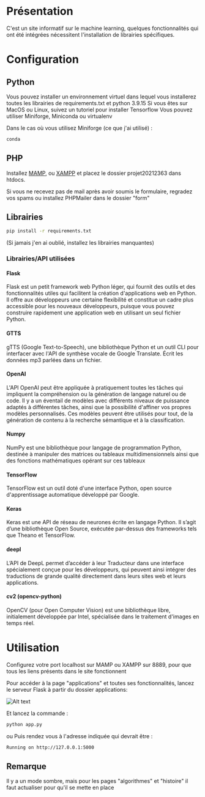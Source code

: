# Présentation

C'est un site informatif sur le machine learning, quelques fonctionnalités qui ont été intégrées nécessitent l'installation de librairies spécifiques.

# Configuration

## Python
Vous pouvez installer un environnement virtuel dans lequel vous installerez toutes les librairies de requirements.txt et python 3.9.15
Si vous êtes sur MacOS ou Linux, suivez un tutoriel pour installer Tensorflow
Vous pouvez utiliser Miniforge, Miniconda ou virtualenv

Dans le cas où vous utilisez Miniforge (ce que j'ai utilisé) :

```bash
conda 
```
## PHP

Installez [MAMP](https://www.mamp.info/en/downloads/), ou [XAMPP](https://www.apachefriends.org/fr/index.html) et placez le dossier projet20212363 dans htdocs.

Si vous ne recevez pas de mail après avoir soumis le formulaire, regradez vos spams ou installez PHPMailer dans le dossier "form"

## Librairies
```bash
pip install -r requirements.txt
```
(Si jamais j'en ai oublié, installez les librairies manquantes)

### Librairies/API utilisées

#### Flask
Flask est un petit framework web Python léger, qui fournit des outils et des fonctionnalités utiles qui facilitent la création d'applications web en Python. Il offre aux développeurs une certaine flexibilité et constitue un cadre plus accessible pour les nouveaux développeurs, puisque vous pouvez construire rapidement une application web en utilisant un seul fichier Python.
#### GTTS

gTTS (Google Text-to-Speech), une bibliothèque Python et un outil CLI pour interfacer avec l'API de synthèse vocale de Google Translate. Écrit les données mp3 parlées dans un fichier.
#### OpenAI
L'API OpenAI peut être appliquée à pratiquement toutes les tâches qui impliquent la compréhension ou la génération de langage naturel ou de code. Il y a un éventail de modèles avec différents niveaux de puissance adaptés à différentes tâches, ainsi que la possibilité d'affiner vos propres modèles personnalisés. Ces modèles peuvent être utilisés pour tout, de la génération de contenu à la recherche sémantique et à la classification.
#### Numpy
NumPy est une bibliothèque pour langage de programmation Python, destinée à manipuler des matrices ou tableaux multidimensionnels ainsi que des fonctions mathématiques opérant sur ces tableaux
#### TensorFlow
TensorFlow est un outil doté d'une interface Python, open source d'apprentissage automatique développé par Google.
#### Keras 
Keras est une API de réseau de neurones écrite en langage Python. Il s’agit d’une bibliothèque Open Source, exécutée par-dessus des frameworks tels que Theano et TensorFlow.
#### deepl
L’API de DeepL permet d’accéder à leur Traducteur dans une interface spécialement conçue pour les développeurs, qui peuvent ainsi intégrer des traductions de grande qualité directement dans leurs sites web et leurs applications.
#### cv2 (opencv-python)
OpenCV (pour Open Computer Vision) est une bibliothèque libre, initialement développée par Intel, spécialisée dans le traitement d'images en temps réel.





# Utilisation

Configurez votre port localhost sur MAMP ou XAMPP sur 8889, pour que tous les liens présents dans le site fonctionnent

Pour accéder à la page "applications" et toutes ses fonctionnalités, lancez le serveur Flask à partir du dossier applications:

![Alt text](../projet20212363/images/applications_screen_terminal.png?raw=true "terminal")

Et lancez la commande :
 ```bash
python app.py
```
ou 
Puis rendez vous à l'adresse indiquée qui devrait être :
```bash
Running on http://127.0.0.1:5000
```
## Remarque

Il y a un mode sombre, mais pour les pages "algorithmes" et "histoire" il faut actualiser pour qu'il se mette en place